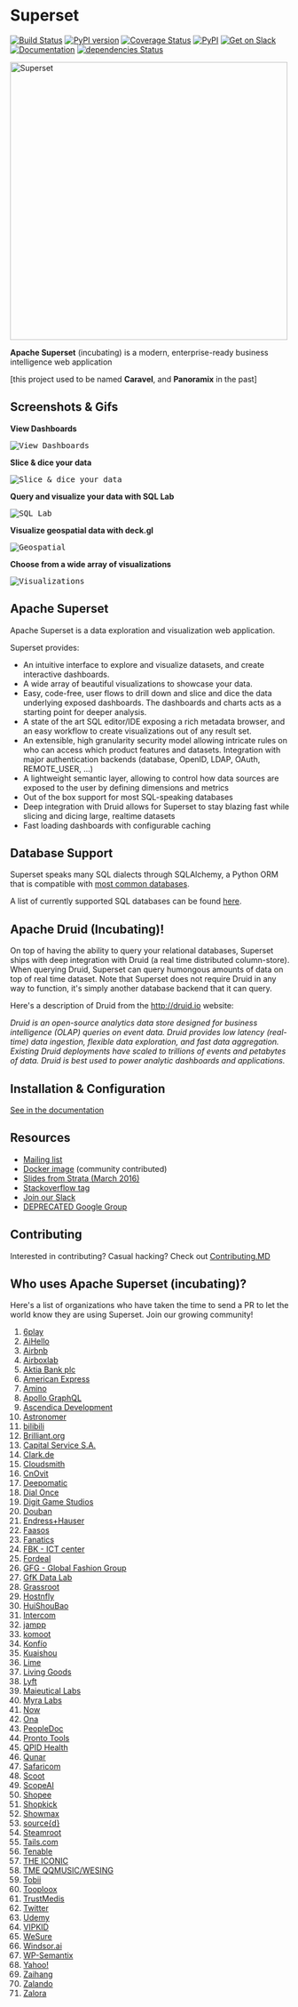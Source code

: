 <!--
Licensed to the Apache Software Foundation (ASF) under one
or more contributor license agreements.  See the NOTICE file
distributed with this work for additional information
regarding copyright ownership.  The ASF licenses this file
to you under the Apache License, Version 2.0 (the
"License"); you may not use this file except in compliance
with the License.  You may obtain a copy of the License at

  http://www.apache.org/licenses/LICENSE-2.0

Unless required by applicable law or agreed to in writing,
software distributed under the License is distributed on an
"AS IS" BASIS, WITHOUT WARRANTIES OR CONDITIONS OF ANY
KIND, either express or implied.  See the License for the
specific language governing permissions and limitations
under the License.
-->
Superset
=========

[![Build Status](https://travis-ci.org/apache/incubator-superset.svg?branch=master)](https://travis-ci.org/apache/incubator-superset)
[![PyPI version](https://badge.fury.io/py/apache-superset.svg)](https://badge.fury.io/py/apache-superset)
[![Coverage Status](https://codecov.io/github/apache/incubator-superset/coverage.svg?branch=master)](https://codecov.io/github/apache/incubator-superset)
[![PyPI](https://img.shields.io/pypi/pyversions/apache-superset.svg?maxAge=2592000)](https://pypi.python.org/pypi/apache-superset)
[![Get on Slack](https://img.shields.io/badge/slack-join-orange.svg)](https://join.slack.com/t/apache-superset/shared_invite/enQtNDMxMDY5NjM4MDU0LWJmOTcxYjlhZTRhYmEyYTMzOWYxOWEwMjcwZDZiNWRiNDY2NDUwNzcwMDFhNzE1ZmMxZTZlZWY0ZTQ2MzMyNTU)
[![Documentation](https://img.shields.io/badge/docs-apache.org-blue.svg)](https://superset.incubator.apache.org)
[![dependencies Status](https://david-dm.org/apache/incubator-superset/status.svg?path=superset/assets)](https://david-dm.org/apache/incubator-superset?path=superset/assets)

<img
  src="https://cloud.githubusercontent.com/assets/130878/20946612/49a8a25c-bbc0-11e6-8314-10bef902af51.png"
  alt="Superset"
  width="500"
/>

**Apache Superset** (incubating) is a modern, enterprise-ready
business intelligence web application

[this project used to be named **Caravel**, and **Panoramix** in the past]


Screenshots & Gifs
------------------

**View Dashboards**

<kbd><img title="View Dashboards" src="https://raw.githubusercontent.com/apache/incubator-superset/master/superset/assets/images/screenshots/bank_dash.png"></kbd><br/>

**Slice & dice your data**

<kbd><img title="Slice & dice your data" src="https://raw.githubusercontent.com/apache/incubator-superset/master/superset/assets/images/screenshots/explore.png"></kbd><br/>

**Query and visualize your data with SQL Lab**

<kbd><img title="SQL Lab" src="https://raw.githubusercontent.com/apache/incubator-superset/master/superset/assets/images/screenshots/sqllab.png"></kbd><br/>

**Visualize geospatial data with deck.gl**

<kbd><img title="Geospatial" src="https://raw.githubusercontent.com/apache/incubator-superset/master/superset/assets/images/screenshots/deckgl_dash.png"></kbd><br/>

**Choose from a wide array of visualizations**

<kbd><img title="Visualizations" src="https://raw.githubusercontent.com/apache/incubator-superset/master/superset/assets/images/screenshots/visualizations.png"></kbd><br/>

Apache Superset
---------------
Apache Superset is a data exploration and visualization web application.

Superset provides:
* An intuitive interface to explore and visualize datasets, and
    create interactive dashboards.
* A wide array of beautiful visualizations to showcase your data.
* Easy, code-free, user flows to drill down and slice and dice the data
    underlying exposed dashboards. The dashboards and charts acts as a starting
    point for deeper analysis.
* A state of the art SQL editor/IDE exposing a rich metadata browser, and
    an easy workflow to create visualizations out of any result set.
* An extensible, high granularity security model allowing intricate rules
    on who can access which product features and datasets.
    Integration with major
    authentication backends (database, OpenID, LDAP, OAuth, REMOTE_USER, ...)
* A lightweight semantic layer, allowing to control how data sources are
    exposed to the user by defining dimensions and metrics
* Out of the box support for most SQL-speaking databases
* Deep integration with Druid allows for Superset to stay blazing fast while
    slicing and dicing large, realtime datasets
* Fast loading dashboards with configurable caching


Database Support
----------------

Superset speaks many SQL dialects through SQLAlchemy, a Python
ORM that is compatible with
[most common databases](https://docs.sqlalchemy.org/en/rel_1_2/core/engines.html).

A list of currently supported SQL databases can be found
[here](https://superset.incubator.apache.org/#databases).

Apache Druid (Incubating)!
------

On top of having the ability to query your relational databases,
Superset ships with deep integration with Druid (a real time distributed
column-store). When querying Druid,
Superset can query humongous amounts of data on top of real time dataset.
Note that Superset does not require Druid in any way to function, it's simply
another database backend that it can query.

Here's a description of Druid from the http://druid.io website:

*Druid is an open-source analytics data store designed for
business intelligence (OLAP) queries on event data. Druid provides low
latency (real-time) data ingestion, flexible data exploration,
and fast data aggregation. Existing Druid deployments have scaled to
trillions of events and petabytes of data. Druid is best used to
power analytic dashboards and applications.*


Installation & Configuration
----------------------------

[See in the documentation](https://superset.incubator.apache.org/installation.html)


Resources
-------------
* [Mailing list](https://lists.apache.org/list.html?dev@superset.apache.org)
* [Docker image](https://hub.docker.com/r/amancevice/superset/) (community contributed)
* [Slides from Strata (March 2016)](https://drive.google.com/open?id=0B5PVE0gzO81oOVJkdF9aNkJMSmM)
* [Stackoverflow tag](https://stackoverflow.com/questions/tagged/apache-superset)
* [Join our Slack](https://join.slack.com/t/apache-superset/shared_invite/enQtNDMxMDY5NjM4MDU0LWJmOTcxYjlhZTRhYmEyYTMzOWYxOWEwMjcwZDZiNWRiNDY2NDUwNzcwMDFhNzE1ZmMxZTZlZWY0ZTQ2MzMyNTU)
* [DEPRECATED Google Group](https://groups.google.com/forum/#!forum/airbnb_superset)


Contributing
------------

Interested in contributing? Casual hacking? Check out
[Contributing.MD](https://github.com/airbnb/superset/blob/master/CONTRIBUTING.md)


Who uses Apache Superset (incubating)?
--------------------------------------

Here's a list of organizations who have taken the time to send a PR to let
the world know they are using Superset. Join our growing community!

 1. [6play](https://www.6play.fr)
 1. [AiHello](https://www.aihello.com)
 1. [Airbnb](https://github.com/airbnb)
 1. [Airboxlab](https://foobot.io)
 1. [Aktia Bank plc](https://www.aktia.com)
 1. [American Express](https://www.americanexpress.com)
 1. [Amino](https://amino.com)
 1. [Apollo GraphQL](https://www.apollographql.com/)
 1. [Ascendica Development](http://ascendicadevelopment.com)
 1. [Astronomer](https://www.astronomer.io)
 1. [bilibili](https://www.bilibili.com)
 1. [Brilliant.org](https://brilliant.org/)
 1. [Capital Service S.A.](http://capitalservice.pl)
 1. [Clark.de](http://clark.de/)
 1. [Cloudsmith](https://cloudsmith.io)
 1. [CnOvit](http://www.cnovit.com/)
 1. [Deepomatic](https://deepomatic.com/)
 1. [Dial Once](https://www.dial-once.com/en/)
 1. [Digit Game Studios](https://www.digitgaming.com/)
 1. [Douban](https://www.douban.com/)
 1. [Endress+Hauser](http://www.endress.com/)
 1. [Faasos](http://faasos.com/)
 1. [Fanatics](https://www.fanatics.com)
 1. [FBK - ICT center](http://ict.fbk.eu)
 1. [Fordeal](http://www.fordeal.com)
 1. [GFG - Global Fashion Group](https://global-fashion-group.com)
 1. [GfK Data Lab](http://datalab.gfk.com)
 1. [Grassroot](https://www.grassrootinstitute.org/)
 1. [Hostnfly](https://www.hostnfly.com/)
 1. [HuiShouBao](http://www.huishoubao.com/)
 1. [Intercom](https://www.intercom.com/)
 1. [jampp](https://jampp.com/)
 1. [komoot](https://www.komoot.com/)
 1. [Konfío](http://konfio.mx)
 1. [Kuaishou](https://www.kuaishou.com/)
 1. [Lime](https://www.limebike.com/)
 1. [Living Goods](https://www.livinggoods.org)
 1. [Lyft](https://www.lyft.com/)
 1. [Maieutical Labs](https://maieuticallabs.it)
 1. [Myra Labs](http://www.myralabs.com/)
 1. [Now](https://www.now.vn/)
 1. [Ona](https://ona.io)
 1. [PeopleDoc](https://www.people-doc.com)
 1. [Pronto Tools](http://www.prontotools.io)
 1. [QPID Health](http://www.qpidhealth.com/    )
 1. [Qunar](https://www.qunar.com/)
 1. [Safaricom](https://www.safaricom.co.ke/)
 1. [Scoot](https://scoot.co/)
 1. [ScopeAI](https://www.getscopeai.com)
 1. [Shopee](https://shopee.sg)
 1. [Shopkick](https://www.shopkick.com)
 1. [Showmax](https://tech.showmax.com)
 1. [source{d}](https://www.sourced.tech)
 1. [Steamroot](https://streamroot.io/)
 1. [Tails.com](https://tails.com)
 1. [Tenable](https://www.tenable.com)
 1. [THE ICONIC](http://theiconic.com.au/)
 1. [TME QQMUSIC/WESING](https://www.tencentmusic.com/)
 1. [Tobii](http://www.tobii.com/)
 1. [Tooploox](https://www.tooploox.com/)
 1. [TrustMedis](https://trustmedis.com)
 1. [Twitter](https://twitter.com/)
 1. [Udemy](https://www.udemy.com/)
 1. [VIPKID](https://www.vipkid.com.cn/)
 1. [WeSure](https://www.wesure.cn/)
 1. [Windsor.ai](https://www.windsor.ai/)
 1. [WP-Semantix](https://wpsemantix.com/)
 1. [Yahoo!](https://yahoo.com/)
 1. [Zaihang](http://www.zaih.com/)
 1. [Zalando](https://www.zalando.com)
 1. [Zalora](https://www.zalora.com)
